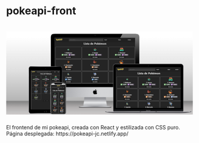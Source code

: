 # pokeapi-front

<h1 align="center"><img src="./public/mockup.png" alt="Portada"></h1>
El frontend de mi pokeapi, creada con React y estilizada con CSS puro.
Página desplegada: https://pokeapi-jc.netlify.app/
